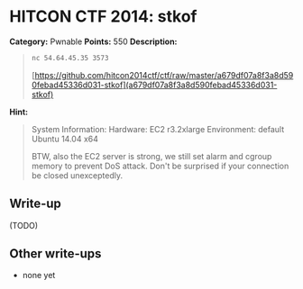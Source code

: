 # HITCON CTF 2014: stkof

**Category:** Pwnable
**Points:** 550
**Description:**

> ```bash
> nc 54.64.45.35 3573
> ```
>
> [https://github.com/hitcon2014ctf/ctf/raw/master/a679df07a8f3a8d590febad45336d031-stkof](a679df07a8f3a8d590febad45336d031-stkof)

**Hint:**

> System Information:
> Hardware: EC2 r3.2xlarge
> Environment: default Ubuntu 14.04 x64
>
> BTW, also the EC2 server is strong, we still set alarm and cgroup memory to prevent DoS attack. Don't be surprised if your connection be closed unexceptedly.

## Write-up

(TODO)

## Other write-ups

* none yet
